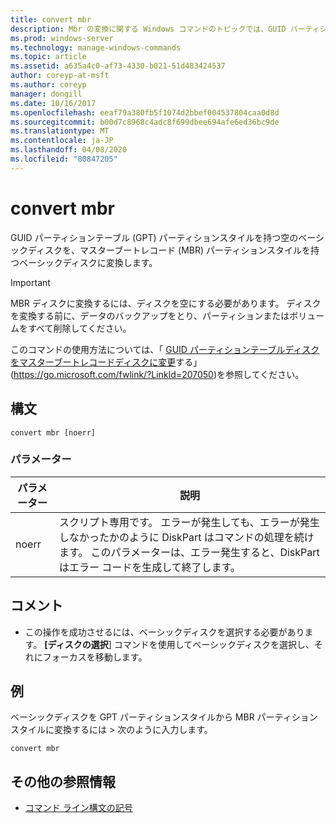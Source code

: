 ```yaml
---
title: convert mbr
description: Mbr の変換に関する Windows コマンドのトピックでは、GUID パーティションテーブル (GPT) パーティションスタイルを持つ空のベーシックディスクを、マスターブートレコード (MBR) パーティションスタイルのベーシックディスクに変換します。
ms.prod: windows-server
ms.technology: manage-windows-commands
ms.topic: article
ms.assetid: a635a4c0-af73-4330-b021-51d483424537
author: coreyp-at-msft
ms.author: coreyp
manager: dongill
ms.date: 10/16/2017
ms.openlocfilehash: eeaf79a380fb5f1074d2bbef004537804caa0d8d
ms.sourcegitcommit: b00d7c8968c4adc8f699dbee694afe6ed36bc9de
ms.translationtype: MT
ms.contentlocale: ja-JP
ms.lasthandoff: 04/08/2020
ms.locfileid: "80847205"
---
```

# <a name="convert-mbr"></a>convert mbr

GUID パーティションテーブル (GPT) パーティションスタイルを持つ空のベーシックディスクを、マスターブートレコード (MBR) パーティションスタイルを持つベーシックディスクに変換します。

> [!IMPORTANT]
> MBR ディスクに変換するには、ディスクを空にする必要があります。 ディスクを変換する前に、データのバックアップをとり、パーティションまたはボリュームをすべて削除してください。

このコマンドの使用方法については、「 [GUID パーティションテーブルディスクをマスターブートレコードディスクに変更](https://go.microsoft.com/fwlink/?LinkId=207050)する」 (https://go.microsoft.com/fwlink/?LinkId=207050)を参照してください。

## <a name="syntax"></a>構文

```
convert mbr [noerr]
```

### <a name="parameters"></a>パラメーター

|パラメーター|説明|
|---------|-----------|
|noerr|スクリプト専用です。 エラーが発生しても、エラーが発生しなかったかのように DiskPart はコマンドの処理を続けます。 このパラメーターは、エラー発生すると、DiskPart はエラー コードを生成して終了します。|

## <a name="remarks"></a>コメント

-   この操作を成功させるには、ベーシックディスクを選択する必要があります。 **[ディスクの選択**] コマンドを使用してベーシックディスクを選択し、それにフォーカスを移動します。

## <a name="examples"></a><a name=BKMK_examples></a>例

ベーシックディスクを GPT パーティションスタイルから MBR パーティションスタイルに変換するには > 次のように入力します。
```
convert mbr
```

## <a name="additional-references"></a>その他の参照情報

- [コマンド ライン構文の記号](command-line-syntax-key.md)

